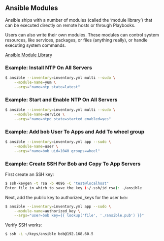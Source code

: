 ## Ansible Modules

Ansible ships with a number of modules (called the ‘module library’) that can be executed directly on remote hosts or through Playbooks.

Users can also write their own modules. These modules can control system resources, like services, packages, or files (anything really), or handle executing system commands.

[Ansible Module Library](http://docs.ansible.com/ansible/modules_by_category.html)

### Example: Install NTP On All Servers

```bash
$ ansible --inventory=inventory.yml multi --sudo \
    --module-name=yum \
    --args="name=ntp state=latest"
```

### Example: Start and Enable NTP On All Servers

```bash
$ ansible --inventory=inventory.yml multi --sudo \
    --module-name=service \
    --args="name=ntpd state=started enabled=yes"
```

### Example: Add bob User To Apps and Add To wheel group

```bash
$ ansible --inventory=inventory.yml app --sudo \
    --module-name=user \
    --args="name=bob uid=1040 groups=wheel"
```

### Example: Create SSH For Bob and Copy To App Servers

First create an SSH key:

```bash
$ ssh-keygen -t rsa -b 4096 -C "test@localhost"
Enter file in which to save the key (~/.ssh/id_rsa): ./ansible
```

Next, add the public key to authorized_keys for the user `bob`:

```bash
$ ansible --inventory=inventory.yml app --sudo \
    --module-name=authorized_key \
    --args="user=bob key={{ lookup('file', './ansible.pub') }}"
```

Verify SSH works:

```bash
$ ssh -i ~/keys/ansible bob@192.168.60.5
```
